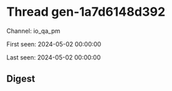 # Thread gen-1a7d6148d392
Channel: io_qa_pm

First seen: 2024-05-02 00:00:00

Last seen: 2024-05-02 00:00:00

## Digest


